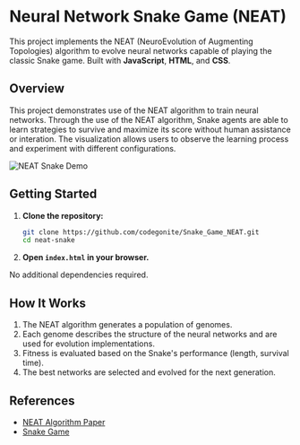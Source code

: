 # Neural Network Snake Game (NEAT)

This project implements the NEAT (NeuroEvolution of Augmenting Topologies) algorithm to evolve neural networks capable of playing the classic Snake game. Built with **JavaScript**, **HTML**, and **CSS**.

## Overview

This project demonstrates use of the NEAT algorithm to train neural networks. Through the use of the NEAT algorithm, Snake agents are able to learn strategies to survive and maximize its score without human assistance or interation. The visualization allows users to observe the learning process and experiment with different configurations.

![NEAT Snake Demo](https://github.com/codegonite/Snake_Game_NEAT/assets/SnakeTrainingNEAT.gif)

## Getting Started

1. **Clone the repository:**
    ```bash
    git clone https://github.com/codegonite/Snake_Game_NEAT.git
    cd neat-snake
    ```

2. **Open `index.html` in your browser.**

No additional dependencies required.

## How It Works

1. The NEAT algorithm generates a population of genomes.
2. Each genome describes the structure of the neural networks and are used for evolution implementations.
3. Fitness is evaluated based on the Snake's performance (length, survival time).
4. The best networks are selected and evolved for the next generation.

## References

- [NEAT Algorithm Paper](https://nn.cs.utexas.edu/downloads/papers/stanley.cec02.pdf)
- [Snake Game](https://en.wikipedia.org/wiki/Snake_(video_game_genre))
